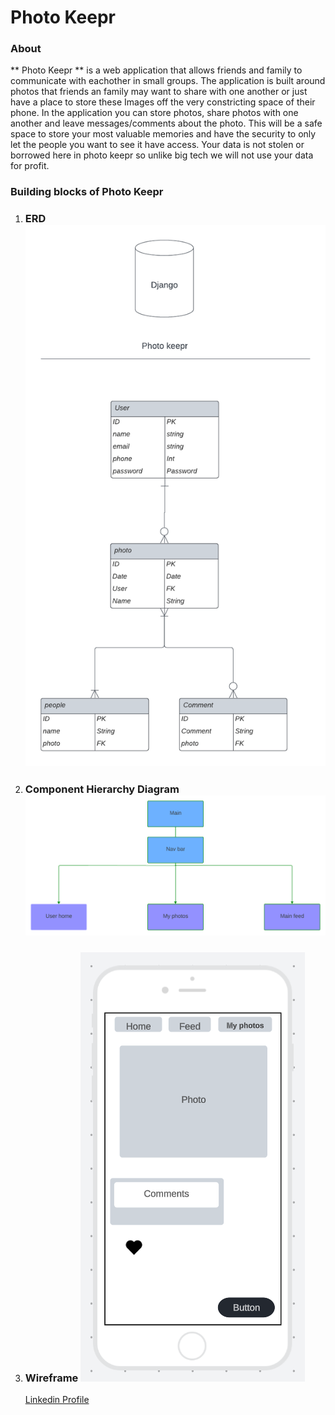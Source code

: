 # Photo Keepr
### About
** Photo Keepr ** is a web application that allows friends and family to communicate with eachother in small groups. The application is built around photos that friends an family may want to share with one another or just have a place to store these Images off the very constricting space of their phone. In the application you can store photos, share photos with one another and leave messages/comments about the photo. This will be a safe space to store your most valuable memories and have the security to only let the people you want to see it have access. Your data is not stolen or borrowed here in photo keepr so unlike big tech we will not use your data for profit.
### Building blocks of Photo Keepr
1. ### ERD ![ERD ](./assets/photo_keepr.png)
2. ### Component Hierarchy Diagram ![ERD ](./assets/comp_h.png)
3. ### Wireframe ![ERD ](./assets/layout.PNG)
	[Linkedin Profile](www.linkedin.com/in/sagemaddux)